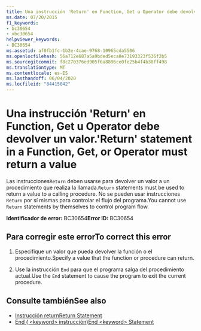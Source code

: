 ```yaml
---
title: Una instrucción 'Return' en Function, Get u Operator debe devolver un valor.
ms.date: 07/20/2015
f1_keywords:
- bc30654
- vbc30654
helpviewer_keywords:
- BC30654
ms.assetid: af0fb1fc-1b2e-4cae-9768-10965cda5506
ms.openlocfilehash: 56a712e687a5a9bded5eca8e73193323f536f2b5
ms.sourcegitcommit: f8c270376ed905f6a8896ce0fe25b4f4b38ff498
ms.translationtype: MT
ms.contentlocale: es-ES
ms.lasthandoff: 06/04/2020
ms.locfileid: "84415042"
---
```

# <a name="return-statement-in-a-function-get-or-operator-must-return-a-value"></a><span data-ttu-id="9eedf-102">Una instrucción 'Return' en Function, Get u Operator debe devolver un valor.</span><span class="sxs-lookup"><span data-stu-id="9eedf-102">'Return' statement in a Function, Get, or Operator must return a value</span></span>
<span data-ttu-id="9eedf-103">Las instrucciones`Return` deben usarse para devolver un valor a un procedimiento que realiza la llamada.</span><span class="sxs-lookup"><span data-stu-id="9eedf-103">`Return` statements must be used to return a value to a calling procedure.</span></span> <span data-ttu-id="9eedf-104">No se pueden usar instrucciones `Return` por sí mismas para controlar el flujo del programa.</span><span class="sxs-lookup"><span data-stu-id="9eedf-104">You cannot use `Return` statements by themselves to control program flow.</span></span>  
  
 <span data-ttu-id="9eedf-105">**Identificador de error:** BC30654</span><span class="sxs-lookup"><span data-stu-id="9eedf-105">**Error ID:** BC30654</span></span>  
  
## <a name="to-correct-this-error"></a><span data-ttu-id="9eedf-106">Para corregir este error</span><span class="sxs-lookup"><span data-stu-id="9eedf-106">To correct this error</span></span>  
  
1. <span data-ttu-id="9eedf-107">Especifique un valor que pueda devolver la función o el procedimiento.</span><span class="sxs-lookup"><span data-stu-id="9eedf-107">Specify a value that the function or procedure can return.</span></span>  
  
2. <span data-ttu-id="9eedf-108">Use la instrucción `End` para que el programa salga del procedimiento actual.</span><span class="sxs-lookup"><span data-stu-id="9eedf-108">Use the `End` statement to cause the program to exit the current procedure.</span></span>  
  
## <a name="see-also"></a><span data-ttu-id="9eedf-109">Consulte también</span><span class="sxs-lookup"><span data-stu-id="9eedf-109">See also</span></span>

- [<span data-ttu-id="9eedf-110">Instrucción return</span><span class="sxs-lookup"><span data-stu-id="9eedf-110">Return Statement</span></span>](../language-reference/statements/return-statement.md)
- [<span data-ttu-id="9eedf-111">End ( \<keyword> instrucción)</span><span class="sxs-lookup"><span data-stu-id="9eedf-111">End \<keyword> Statement</span></span>](../language-reference/statements/end-keyword-statement.md)
